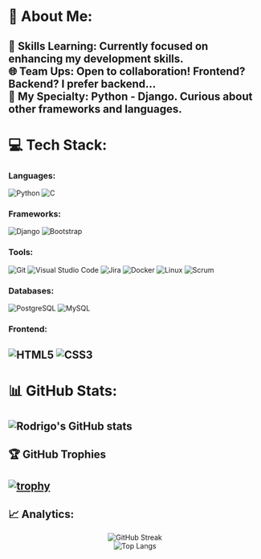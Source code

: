 # 💫 About Me:
🚀 **Skills Learning:** Currently focused on enhancing my development skills.<br>
🌐 **Team Ups:** Open to collaboration! Frontend? Backend? I prefer backend...<br>
📘 **My Specialty:** Python - Django. Curious about other frameworks and languages.<br>
---
# 💻 Tech Stack:
### Languages:
![Python](https://img.shields.io/badge/python-%2314354C.svg?style=for-the-badge&logo=python&logoColor=white)
![C](https://img.shields.io/badge/C-%2300599C.svg?style=for-the-badge&logo=c&logoColor=white)
### Frameworks:
![Django](https://img.shields.io/badge/django-%23092E20.svg?style=for-the-badge&logo=django&logoColor=white)
![Bootstrap](https://img.shields.io/badge/bootstrap-%23563D7C.svg?style=for-the-badge&logo=bootstrap&logoColor=white)
### Tools:
![Git](https://img.shields.io/badge/git-%23F05033.svg?style=for-the-badge&logo=git&logoColor=white)
![Visual Studio Code](https://img.shields.io/badge/VSCode-%23007ACC.svg?style=for-the-badge&logo=visual-studio-code&logoColor=white)
![Jira](https://img.shields.io/badge/jira-%230A0FFF.svg?style=for-the-badge&logo=jira&logoColor=white)
![Docker](https://img.shields.io/badge/docker-%230db7ed.svg?style=for-the-badge&logo=docker&logoColor=white)
![Linux](https://img.shields.io/badge/linux-%23FCC624.svg?style=for-the-badge&logo=linux&logoColor=black)
![Scrum](https://img.shields.io/badge/scrum-%236DB33F.svg?style=for-the-badge&logo=scrum&logoColor=white)
### Databases:
![PostgreSQL](https://img.shields.io/badge/postgresql-%23336791.svg?style=for-the-badge&logo=postgresql&logoColor=white)
![MySQL](https://img.shields.io/badge/mysql-%2300f.svg?style=for-the-badge&logo=mysql&logoColor=white)
### Frontend:
![HTML5](https://img.shields.io/badge/html5-%23E34F26.svg?style=for-the-badge&logo=html5&logoColor=white) 
![CSS3](https://img.shields.io/badge/css3-%231572B6.svg?style=for-the-badge&logo=css3&logoColor=white)
---
# 📊 GitHub Stats:
![Rodrigo's GitHub stats](https://github-readme-stats.vercel.app/api?username=Rodrivgoo&show_icons=true&theme=radical)
---
## 🏆 GitHub Trophies
[![trophy](https://github-profile-trophy.vercel.app/?username=Rodrivgoo)](https://github.com/ryo-ma/github-profile-trophy)
---
## 📈 Analytics:

<div align="center">
  <img src="https://github-readme-streak-stats.herokuapp.com/?user=Rodrivgoo&theme=radical" alt="GitHub Streak" />
  <br>
  <img src="https://github-readme-stats.vercel.app/api/top-langs/?username=Rodrivgoo&layout=compact&theme=radical" alt="Top Langs" />
</div>
